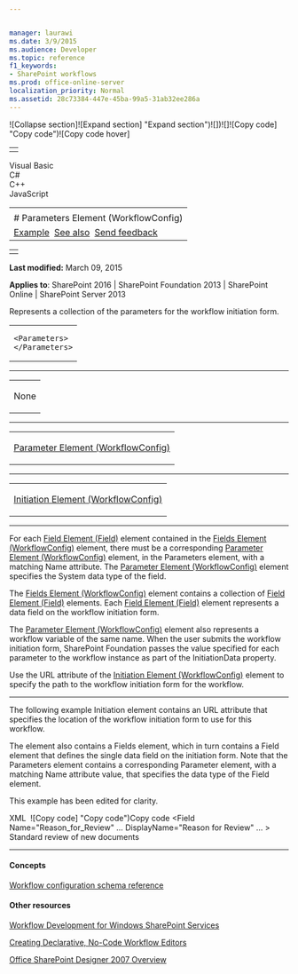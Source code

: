 ```yaml
---


manager: laurawi
ms.date: 3/9/2015
ms.audience: Developer
ms.topic: reference
f1_keywords:
- SharePoint workflows
ms.prod: office-online-server
localization_priority: Normal
ms.assetid: 28c73384-447e-45ba-99a5-31ab32ee286a
---
```


![Collapse
section]![Expand
section] "Expand section")![]()![])![]![]()![Copy
code] "Copy code")![Copy code
hover]
<table>
<tbody>
<tr class="odd">
<td align="left"></td>
</tr>
</tbody>
</table>

Visual Basic  
C\#  
C++  
JavaScript  

<table>
<tbody>
<tr class="odd">
<td align="left"><span id="runningHeaderText"></span></td>
</tr>
<tr class="even">
<td align="left"># Parameters Element (WorkflowConfig)</td>
</tr>
<tr class="odd">
<td align="left"><a href="#exampleToggle">Example</a>  <a href="#seeAlsoToggle">See also</a>  <span id="headfeedbackarea" class="feedbackhead"><a href="javascript:SubmitFeedback(&#39;docthis@Microsoft.com&#39;,&#39;&#39;,&#39;&#39;,&#39;&#39;,&#39;1.0.18082.1225&#39;,&#39;%0\dThank%20you%20for%20your%20feedback.%20The%20developer%20writing%20teams%20use%20your%20feedback%20to%20improve%20documentation.%20While%20we%20are%20reviewing%20your%20feedback,%20we%20may%20send%20you%20e-mail%20to%20ask%20for%20clarification%20or%20feedback%20on%20a%20solution.%20We%20do%20not%20use%20your%20e-mail%20address%20for%20any%20other%20purpose%20and%20we%20delete%20it%20after%20we%20finish%20our%20review.%0\AFor%20further%20information%20about%20the%20privacy%20policies%20of%20Microsoft,%20please%20see%20http://privacy.microsoft.com/en-us/default.aspx.%0\A%0\d&#39;,&#39;Customer%20feedback&#39;);">Send feedback</a></span></td>
</tr>
</tbody>
</table>

<table>
<colgroup>
<col width="100%" />
</colgroup>
<tbody>
<tr class="odd">
<td align="left"></td>
</tr>
</tbody>
</table>

**Last modified:** March 09, 2015

**Applies to**: SharePoint 2016 | SharePoint Foundation 2013 |
SharePoint Online | SharePoint Server 2013

Represents a collection of the parameters for the workflow initiation
form.

<span codelanguage="other"></span>
<table>
<colgroup>
<col width="100%" />
</colgroup>
<tbody>
<tr class="odd">
<td align="left"><pre><code>&lt;Parameters&gt;
&lt;/Parameters&gt;</code></pre></td>
</tr>
</tbody>
</table>


-----------------------------------------------------------------------------------------------------------------------------------------------------------------------------------------------

<table>
<colgroup>
<col width="100%" />
</colgroup>
<tbody>
<tr class="odd">
<td align="left"><p>None</p></td>
</tr>
</tbody>
</table>


---------------------------------------------------------------------------------------------------------------------------------------------------------------------------------------------------

<table>
<colgroup>
<col width="100%" />
</colgroup>
<tbody>
<tr class="odd">
<td align="left"><p><span sdata="link"><a href="parameter-element-workflowconfig.md">Parameter Element (WorkflowConfig)</a></span></p></td>
</tr>
</tbody>
</table>


----------------------------------------------------------------------------------------------------------------------------------------------------------------------------------------------------

<table>
<colgroup>
<col width="100%" />
</colgroup>
<tbody>
<tr class="odd">
<td align="left"><p><span sdata="link"><a href="initiation-element-workflowconfig.md">Initiation Element (WorkflowConfig)</a></span></p></td>
</tr>
</tbody>
</table>


----------------------------------------------------------------------------------------------------------------------------------------------------------------------------------------------------------------------------

For each [Field Element
(Field)](field-element-field.md)</span> element
contained in the [Fields Element
(WorkflowConfig)](fields-element-workflowconfig.md)</span>
element, there must be a corresponding [Parameter
Element
(WorkflowConfig)](parameter-element-workflowconfig.md)</span>
element, in the Parameters element, with a matching Name attribute. The
[Parameter Element
(WorkflowConfig)](parameter-element-workflowconfig.md)</span>
element specifies the System data type of the field.

The [Fields Element
(WorkflowConfig)](fields-element-workflowconfig.md)</span>
element contains a collection of [Field Element
(Field)](field-element-field.md)</span> elements. Each
[Field Element
(Field)](field-element-field.md)</span> element
represents a data field on the workflow initiation form.

The [Parameter Element
(WorkflowConfig)](parameter-element-workflowconfig.md)</span>
element also represents a workflow variable of the same name. When the
user submits the workflow initiation form, SharePoint Foundation passes
the value specified for each parameter to the workflow instance as part
of the <span sdata="cer"
target="P:Microsoft.SharePoint.Workflow.SPWorkflowActivationProperties.InitiationData"><span
class="nolink">InitiationData</span></span> property.

Use the URL attribute of the [Initiation Element
(WorkflowConfig)](initiation-element-workflowconfig.md)</span>
element to specify the path to the workflow initiation form for the
workflow.


------------------------------------------------------------------------------------------------------------------------------------------------------------------------------------------

The following example Initiation element contains an URL attribute that
specifies the location of the workflow initiation form to use for this
workflow.

The element also contains a Fields element, which in turn contains a
Field element that defines the single data field on the initiation form.
Note that the Parameters element contains a corresponding Parameter
element, with a matching Name attribute value, that specifies the data
type of the Field element.

This example has been edited for clarity.

<span codelanguage="xmlLang"></span>
XML 
<span class="copyCode" onclick="CopyCode(this)"
onkeypress="CopyCode_CheckKey(this, event)"
onmouseover="ChangeCopyCodeIcon(this)"
onmouseout="ChangeCopyCodeIcon(this)" tabindex="0">![Copy
code] "Copy code")Copy code</span>
    <Initiation 
        URL="Workflows/Notify Me/Notify Me.aspx">
      <Fields>
        <Field 
          Name="Reason_for_Review" 
          …
          DisplayName="Reason for Review" 
          …
        >
          <Default>Standard review of new documents</Default>
        </Field>
      </Fields>
      <Parameters>
        <Parameter Name="Reason_for_Review" Type="System.String" />
      </Parameters>
    </Initiation>


-------------------------------------------------------------------------------------------------------------------------------------------------------------------------------------------

#### Concepts

[Workflow configuration schema
reference](workflow-configuration-schema-reference.md)</span>

#### Other resources

[Workflow Development for Windows SharePoint
Services](http://msdn.microsoft.com/library/ad7a5bf2-fab0-4b30-ae0b-46b15f16b491(Office.15).aspx)

[Creating Declarative, No-Code Workflow
Editors](http://msdn.microsoft.com/library/60dfda8d-e724-4d7d-9578-aa239c362dcf(Office.15).aspx)

[Office SharePoint Designer 2007
Overview](http://msdn.microsoft.com/library/5ef4e933-564e-4dea-b2f4-c1b621774969(Office.15).aspx)








